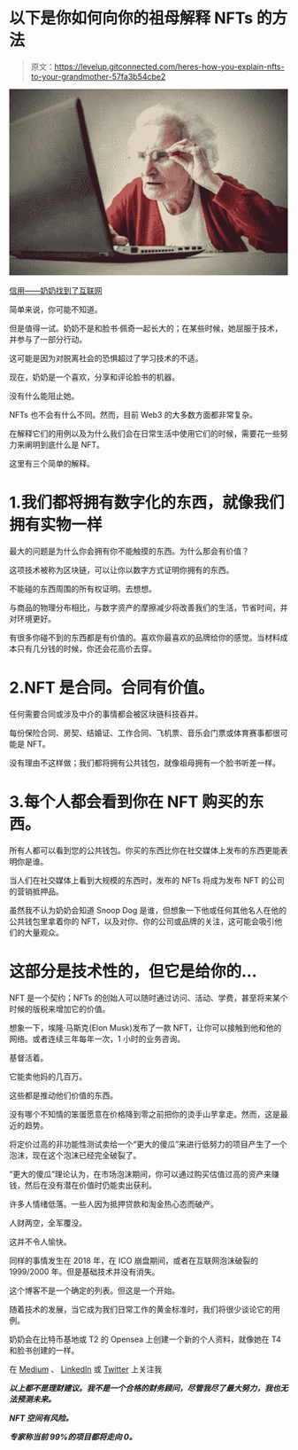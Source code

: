 # 以下是你如何向你的祖母解释 NFTs 的方法

> 原文：<https://levelup.gitconnected.com/heres-how-you-explain-nfts-to-your-grandmother-57fa3b54cbe2>

![](img/16ebf3d182fc06823c29b35bf4c5f134.png)

[信用——奶奶找到了互联网](https://imgflip.com/memegenerator/Grandma-Finds-The-Internet)

简单来说，你可能不知道。

但是值得一试。奶奶不是和脸书·佩奇一起长大的；在某些时候，她屈服于技术，并参与了一部分行动。

这可能是因为对脱离社会的恐惧超过了学习技术的不适。

现在，奶奶是一个喜欢，分享和评论脸书的机器。

没有什么能阻止她。

NFTs 也不会有什么不同。然而，目前 Web3 的大多数方面都非常复杂。

在解释它们的用例以及为什么我们会在日常生活中使用它们的时候，需要花一些努力来阐明到底什么是 NFT。

这里有三个简单的解释。

# 1.我们都将拥有数字化的东西，就像我们拥有实物一样

最大的问题是为什么你会拥有你不能触摸的东西。为什么那会有价值？

这项技术被称为区块链，可以让你以数字方式证明你拥有的东西。

不能碰的东西周围的所有权证明。去想想。

与商品的物理分布相比，与数字资产的摩擦减少将改善我们的生活，节省时间，并对环境更好。

有很多你碰不到的东西都是有价值的。喜欢你最喜欢的品牌给你的感觉。当材料成本只有几分钱的时候，你还会花高价去穿。

# 2.NFT 是合同。合同有价值。

任何需要合同或涉及中介的事情都会被区块链科技吞并。

每份保险合同、房契、结婚证、工作合同、飞机票、音乐会门票或体育赛事都很可能是 NFT。

没有理由不这样做；我们都将拥有公共钱包，就像祖母拥有一个脸书听差一样。

# 3.每个人都会看到你在 NFT 购买的东西。

所有人都可以看到您的公共钱包。你买的东西比你在社交媒体上发布的东西更能表明你是谁。

当人们在社交媒体上看到大规模的东西时，发布的 NFTs 将成为发布 NFT 的公司的营销抵押品。

虽然我不认为奶奶会知道 Snoop Dog 是谁，但想象一下他或任何其他名人在他的公共钱包里拿着你的 NFT，以及对你、你的公司或品牌的关注，这可能会吸引他们的大量观众。

# 这部分是技术性的，但它是给你的…

NFT 是一个契约；NFTs 的创始人可以随时通过访问、活动、学费，甚至将来某个时候的版税来增加它的价值。

想象一下，埃隆·马斯克(Elon Musk)发布了一款 NFT，让你可以接触到他和他的网络。或者连续三年每年一次，1 小时的业务咨询。

基督活着。

它能卖他妈的几百万。

这些都是推动他们价值的东西。

没有哪个不知情的笨蛋愿意在价格降到零之前把你的烫手山芋拿走。然而，这是最近的趋势。

将定价过高的非功能性测试卖给一个“更大的傻瓜”来进行低努力的项目产生了一个泡沫，现在这个泡沫已经完全破裂了。

“更大的傻瓜”理论认为，在市场泡沫期间，你可以通过购买估值过高的资产来赚钱，然后在没有潜在价值时仍能卖出获利。

许多人情绪低落。一些人因为抵押贷款和淘金热心态而破产。

人财两空，全军覆没。

这并不令人愉快。

同样的事情发生在 2018 年，在 ICO 崩盘期间，或者在互联网泡沫破裂的 1999/2000 年。但是基础技术并没有消失。

这个博客不是一个确定的列表。但这是一个开始。

随着技术的发展，当它成为我们日常工作的黄金标准时，我们将很少谈论它的用例。

奶奶会在比特币基地或 T2 的 Opensea 上创建一个新的个人资料，就像她在 T4 和脸书创建的一样。

在 [Medium](https://t.co/0WsCUfngD2) 、 [LinkedIn](https://www.linkedin.com/in/jayden-levitt-aa93511b9/) 或 [Twitter](https://twitter.com/JaydenLevitt) 上关注我

***以上都不是理财建议。我不是一个合格的财务顾问，尽管我尽了最大努力，我也无法预测未来。***

***NFT 空间有风险。***

***专家称当前 99%的项目都将走向 0。***